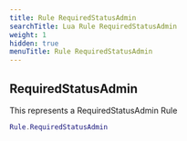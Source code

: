 ```yaml
---
title: Rule RequiredStatusAdmin
searchTitle: Lua Rule RequiredStatusAdmin
weight: 1
hidden: true
menuTitle: Rule RequiredStatusAdmin
---
```

## RequiredStatusAdmin

This represents a RequiredStatusAdmin Rule
```lua
Rule.RequiredStatusAdmin
```